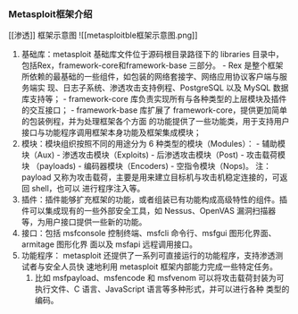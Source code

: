 ### Metasploit框架介绍
[[渗透]]
框架示意图
![[metasploitble框架示意图.png]]
1. 基础库：metasploit 基础库文件位于源码根目录路径下的 libraries 目录中，包括Rex，framework-core和framework-base 三部分。
		- Rex 是整个框架所依赖的最基础的一些组件，如包装的网络套接字、网络应用协议客户端与服务端实 现、日志子系统、渗透攻击支持例程、PostgreSQL 以及 MySQL 数据库支持等； 
		- framework-core 库负责实现所有与各种类型的上层模块及插件的交互接口； 
		- framework-base 库扩展了 framework-core，提供更加简单的包装例程，并为处理框架各个方面 的功能提供了一些功能类，用于支持用户接口与功能程序调用框架本身功能及框架集成模块；
2. 模块：模块组织按照不同的用途分为 6 种类型的模块（Modules）： 
		- 辅助模块（Aux)
		- 渗透攻击模块（Exploits)
		- 后渗透攻击模块（Post)
		- 攻击载荷模块 （payloads)
		- 编码器模块（Encoders)
		- 空指令模块（Nops)。 
		注：payload 又称为攻击载荷，主要是用来建立目标机与攻击机稳定连接的，可返回 shell，也可以 进行程序注入等。
3. 插件：插件能够扩充框架的功能，或者组装已有功能构成高级特性的组件。插件可以集成现有的一些外部安全工具，如 Nessus、OpenVAS 漏洞扫描器等，为用户接口提供一些新的功能。
4. 接口：包括 msfconsole 控制终端、msfcli 命令行、msfgui 图形化界面、armitage 图形化界 面以及 msfapi 远程调用接口。
5. 功能程序： metasploit 还提供了一系列可直接运行的功能程序，支持渗透测试者与安全人员快 速地利用 metasploit 框架内部能力完成一些特定任务。
	1. 比如 msfpayload、msfencode 和 msfvenom 可以将攻击载荷封装为可执行文件、C 语言、JavaScript 语言等多种形式，并可以进行各种 类型的编码。